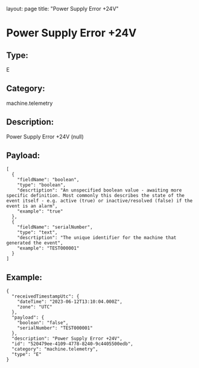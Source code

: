 layout: page
title: "Power Supply Error +24V"

# Power Supply Error +24V

## Type:

E

## Category:

machine.telemetry

## Description: 

Power Supply Error +24V (null)

## Payload:

```
[
  {
    "fieldName": "boolean",
    "type": "boolean",
    "descrtiption": "An unspecified boolean value - awaiting more specific definition. Most commonly this describes the state of the event itself - e.g. active (true) or inactive/resolved (false) if the event is an alarm",
    "example": "true"
  },
  {
    "fieldName": "serialNumber",
    "type": "text",
    "descrtiption": "The unique identifier for the machine that generated the event",
    "example": "TEST000001"
  }
]
```

## Example:

```
{
  "receivedTimestampUtc": {
    "dateTime": "2023-06-12T13:10:04.000Z",
    "zone": "UTC"
  },
  "payload": {
    "boolean": "false",
    "serialNumber": "TEST000001"
  },
  "description": "Power Supply Error +24V",
  "id": "520479ee-4109-4778-8240-9c4405500edb",
  "category": "machine.telemetry",
  "type": "E"
}
```
